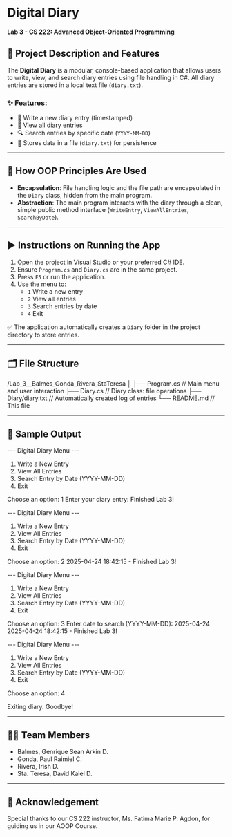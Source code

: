 # Digital Diary  
**Lab 3 - CS 222: Advanced Object-Oriented Programming**

## 📌 Project Description and Features
The **Digital Diary** is a modular, console-based application that allows users to write, view, and search diary entries using file handling in C#. All diary entries are stored in a local text file (`diary.txt`).

### ✨ Features:
- 📓 Write a new diary entry (timestamped)
- 📂 View all diary entries
- 🔍 Search entries by specific date (`YYYY-MM-DD`)
- 📁 Stores data in a file (`diary.txt`) for persistence

---

## 🔄 How OOP Principles Are Used
- **Encapsulation**: File handling logic and the file path are encapsulated in the `Diary` class, hidden from the main program.
- **Abstraction**: The main program interacts with the diary through a clean, simple public method interface (`WriteEntry`, `ViewAllEntries`, `SearchByDate`).

---

## ▶️ Instructions on Running the App
1. Open the project in Visual Studio or your preferred C# IDE.
2. Ensure `Program.cs` and `Diary.cs` are in the same project.
3. Press `F5` or run the application.
4. Use the menu to:
   - `1` Write a new entry
   - `2` View all entries
   - `3` Search entries by date
   - `4` Exit

✅ The application automatically creates a `Diary` folder in the project directory to store entries.

---

## 🗂 File Structure
/Lab_3__Balmes_Gonda_Rivera_StaTeresa
│ 
├── Program.cs // Main menu and user interaction 
├── Diary.cs // Diary class: file operations 
├── Diary/diary.txt // Automatically created log of entries 
   └── README.md // This file

---

## 🧪 Sample Output
--- Digital Diary Menu ---

1. Write a New Entry
2. View All Entries
3. Search Entry by Date (YYYY-MM-DD)
4. Exit
  
Choose an option: 1 
Enter your diary entry: Finished Lab 3!

--- Digital Diary Menu --- 

1. Write a New Entry
2. View All Entries
3. Search Entry by Date (YYYY-MM-DD)
4. Exit

Choose an option: 2 
2025-04-24 18:42:15 - Finished Lab 3!

--- Digital Diary Menu --- 

1. Write a New Entry
2. View All Entries
3. Search Entry by Date (YYYY-MM-DD)
4. Exit

Choose an option: 3
Enter date to search (YYYY-MM-DD): 2025-04-24
2025-04-24 18:42:15 - Finished Lab 3!

--- Digital Diary Menu --- 

1. Write a New Entry
2. View All Entries
3. Search Entry by Date (YYYY-MM-DD)
4. Exit

Choose an option: 4

Exiting diary. Goodbye!

---

## 👨‍💻 Team Members

- Balmes, Genrique Sean Arkin D.
- Gonda, Paul Raimiel C.
- Rivera, Irish D.
- Sta. Teresa, David Kalel D.

---

## 🙏 Acknowledgement
Special thanks to our CS 222 instructor, Ms. Fatima Marie P. Agdon, for guiding us in our AOOP Course.
